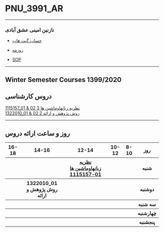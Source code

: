# PNU_3991_AR
---------
### نازنین امینی عشق آبادی
 
- [حساب گیت هاب](https://github.com/nazanin-amini)
- [روزمه](https://nazanin-amini.github.io)

- [SOP]()


------------------
## Winter Semester Courses 1399/2020

## دروس کارشناسی 

[1115157_01 & 02 نظريه زبانهاوماشين ها 3](https://github.com/nazanin-amini/PNU_3991_AR/tree/main/Theory-of-Languages-and-Machines)
<br>
[1322010_01 & 02 2 روش پژوهش و ارائه](https://github.com/nazanin-amini/PNU_3991_AR/tree/main/Research-And-Presentation-Methods)
<br>

--------------
## روز و ساعت ارائه دروس

<table style="width:100%">
  <tr>
    <th >16-18</th>
    <th >14-16</th>
    <th >12-14</th>
    <th>10-12</th>
    <th>8-10</th>
    <th>روز</th>
  </tr>
  <tr>
  </tr>
   <tr>
    <th ></th>
    <th ></th>
    <th ><a href="https://github.com/AliRazavi-edu/PNU_3991/tree/master/_BSc/Theory-of-Languages-and-Machines" >نظريه زبانهاوماشين ها 01-1115157</a></th>
    <th></th>
    <th ></th>
    <th>شنبه</th>
  </tr>
   <tr>
    <th ></th>
     <th><a herf="https://github.com/AliRazavi-edu/PNU_3991/tree/master/_BSc/ResearchAndPresentationMethods"  
     >1322010_01 روش پژوهش و ارائه </a></th>
     <th></th>
     <th ></th>
     <th ></th>
    <th>دوشنبه</th>
  </tr>
   <tr>
    <th ></th>
    <th ></th>
    <th ></th>
    <th ></th>
    <th ></th>
    <th>سه شنبه</th>
 </tr>
  <tr>
   <th ></th>
   <th ></th>
   <th ></th>
   <th ></th>
   <th ></th>
   <th>چهارشنبه</th>
 </tr>
 <tr>
  <th ></th>
  <th ></th>
  <th ></th>
  <th ></th>
  <th ></th>
  <th>پنجشنبه</th>
  </tr>
</table>
